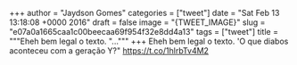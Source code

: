
+++
author = "Jaydson Gomes"
categories = ["tweet"]
date = "Sat Feb 13 13:18:08 +0000 2016"
draft = false
image = "{TWEET_IMAGE}"
slug = "e07a0a1665caa1c00beecaa69f954f32e8dd4a13"
tags = ["tweet"]
title = """Eheh bem legal o texto. "..."""
+++
Eheh bem legal o texto. 'O que diabos aconteceu com a geração Y?" https://t.co/1hlrbTv4M2
